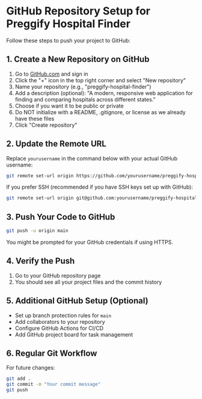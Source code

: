 # GitHub Repository Setup for Preggify Hospital Finder

Follow these steps to push your project to GitHub:

## 1. Create a New Repository on GitHub

1. Go to [GitHub.com](https://github.com) and sign in
2. Click the "+" icon in the top right corner and select "New repository"
3. Name your repository (e.g., "preggify-hospital-finder")
4. Add a description (optional): "A modern, responsive web application for finding and comparing hospitals across different states."
5. Choose if you want it to be public or private
6. Do NOT initialize with a README, .gitignore, or license as we already have these files
7. Click "Create repository"

## 2. Update the Remote URL

Replace `yourusername` in the command below with your actual GitHub username:

```bash
git remote set-url origin https://github.com/yourusername/preggify-hospital-finder.git
```
If you prefer SSH (recommended if you have SSH keys set up with GitHub):

```bash
git remote set-url origin git@github.com:yourusername/preggify-hospital-finder.git
```
## 3. Push Your Code to GitHub
```bash
git push -u origin main
```
You might be prompted for your GitHub credentials if using HTTPS.
## 4. Verify the Push
1. Go to your GitHub repository page
2. You should see all your project files and the commit history
## 5. Additional GitHub Setup (Optional)
- Set up branch protection rules for `main`
- Add collaborators to your repository
- Configure GitHub Actions for CI/CD
- Add GitHub project board for task management

## 6. Regular Git Workflow

For future changes:

```bash
git add .
git commit -m "Your commit message"
git push
```
